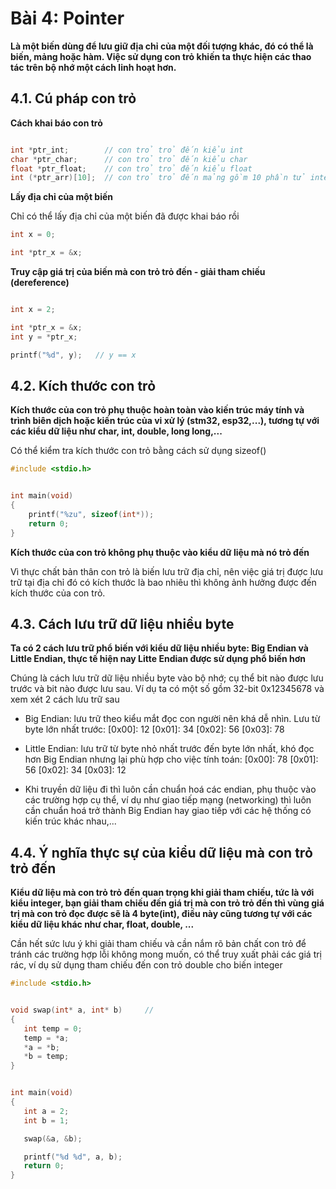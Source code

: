# Bài 4: Pointer
**Là một biến dùng để lưu giữ địa chỉ của một đối tượng khác, đó có thể là biến, mảng hoặc hàm. Việc sử dụng con trỏ khiến ta thực hiện các thao tác trên bộ nhớ một cách linh hoạt hơn.**

## 4.1. Cú pháp con trỏ

__Cách khai báo con trỏ__

```c

int *ptr_int;        // con trỏ trỏ đến kiểu int 
char *ptr_char;      // con trỏ trỏ đến kiểu char
float *ptr_float;    // con trỏ trỏ đến kiểu float
int (*ptr_arr)[10];  // con trỏ trỏ đến mảng gồm 10 phần tử integer
```

__Lấy địa chỉ của một biến__

 Chỉ có thể lấy địa chỉ của một biến đã được khai báo rồi

```c
int x = 0;

int *ptr_x = &x;

```

__Truy cập giá trị của biến mà con trỏ trỏ đến - giải tham chiếu (dereference)__

```c

int x = 2;

int *ptr_x = &x;
int y = *ptr_x;

printf("%d", y);   // y == x

```

## 4.2. Kích thước con trỏ

__Kích thước của con trỏ phụ thuộc hoàn toàn vào kiến trúc máy tính và trình biên dịch hoặc kiến trúc của vi xử lý (stm32, esp32,...), tương tự với các kiểu dữ liệu như char, int, double, long long,...__
 
 Có thể kiểm tra kích thước con trỏ bằng cách sử dụng sizeof()

```c
#include <stdio.h>


int main(void)
{
    printf("%zu", sizeof(int*));
    return 0;
}

```
__Kích thước của con trỏ không phụ thuộc vào kiểu dữ liệu mà nó trỏ đến__

 Vì thực chất bản thân con trỏ là biến lưu trữ địa chỉ, nên việc giá trị được lưu trữ tại địa chỉ đó có kích thước là bao nhiêu thì không ảnh hưởng được đến kích thước của con trỏ. 

## 4.3. Cách lưu trữ dữ liệu nhiều byte

__Ta có 2 cách lưu trữ phổ biến với kiểu dữ liệu nhiều byte: Big Endian và Little Endian, thực tế hiện nay Litte Endian được sử dụng phổ biến hơn__

 Chúng là cách lưu trữ dữ liệu nhiều byte vào bộ nhớ; cụ thể bit nào được lưu trước và bit nào được lưu sau. Ví dụ ta có một số gồm 32-bit 0x12345678 và xem xét 2 cách lưu trữ sau

 + Big Endian: lưu trữ theo kiểu mắt đọc con người nên khá dễ nhìn. Lưu từ byte lớn nhất trước: [0x00]: 12  [0x01]: 34  [0x02]: 56  [0x03]: 78
 
 + Little Endian: lưu trữ từ byte nhỏ nhất trước đến byte lớn nhất, khó đọc hơn Big Endian nhưng lại phù hợp cho việc tính toán: [0x00]: 78  [0x01]: 56  [0x02]: 34 [0x03]: 12
 
 + Khi truyền dữ liệu đi thì luôn cần chuẩn hoá các endian, phụ thuộc vào các trường hợp cụ thể, ví dụ như giao tiếp mạng (networking) thì luôn cần chuẩn hoá trở thành Big Endian hay giao tiếp với các hệ thống có kiến trúc khác nhau,...


## 4.4. Ý nghĩa thực sự của kiểu dữ liệu mà con trỏ trỏ đến

__Kiểu dữ liệu mà con trỏ trỏ đến quan trọng khi giải tham chiếu, tức là với kiểu integer, bạn giải tham chiếu đến giá trị mà con trỏ trỏ đến thì vùng giá trị mà con trỏ đọc được sẽ là 4 byte(int), điều này cũng tương tự với các kiểu dữ liệu khác như char, float, double, ...__

 Cần hết sức lưu ý khi giải tham chiếu và cần nắm rõ bản chất con trỏ để tránh các trường hợp lỗi không mong muốn, có thể truy xuất phải các giá trị rác, ví dụ sử dụng tham chiếu đến con trỏ double cho biến integer


 ```c
 #include <stdio.h>


void swap(int* a, int* b)     //
{
    int temp = 0;
    temp = *a;
    *a = *b;
    *b = temp;
}


int main(void)
{
    int a = 2;
    int b = 1;

    swap(&a, &b);

    printf("%d %d", a, b);
    return 0;
}

 ```


